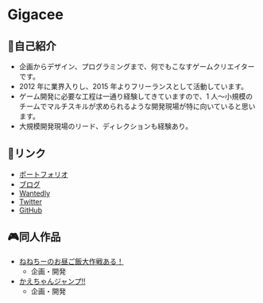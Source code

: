 # Gigacee

## 👤自己紹介

- 企画からデザイン、プログラミングまで、何でもこなすゲームクリエイターです。
- 2012 年に業界入りし、2015 年よりフリーランスとして活動しています。
- ゲーム開発に必要な工程は一通り経験してきていますので、1 人～小規模のチームでマルチスキルが求められるような開発現場が特に向いていると思います。
- 大規模開発現場のリード、ディレクションも経験あり。

## 🔗リンク

- [ポートフォリオ](https://www.gigacreation.jp/)
- [ブログ](https://blog.gigacreation.jp/)
- [Wantedly](https://www.wantedly.com/id/gigacee)
- [Twitter](https://twitter.com/ishida_gigacee)
- [GitHub](https://github.com/Gigacee)

## 🎮同人作品

- [ねねちーのお昼ご飯大作戦ある！](https://www.gigacreation.jp/nenechii/)
    - 企画・開発
- [かえちゃんジャンプ!!](https://www.gigacreation.jp/kaechanjump/)
    - 企画・開発
